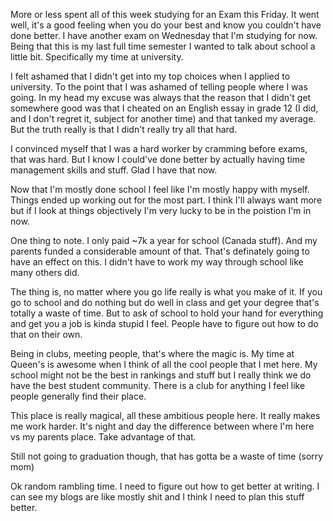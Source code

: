 More or less spent all of this week studying for an Exam this Friday. It went well, it's a good feeling when you do your best and know you couldn't have done better. I have another exam on Wednesday that I'm studying for now. Being that this is my last full time semester I wanted to talk about school a little bit. Specifically my time at university.

I felt ashamed that I didn't get into my top choices when I applied to university. To the point that I was ashamed of telling people where I was going. In my head my excuse was always that the reason that I didn't get somewhere good was that I cheated on an English essay in grade 12 (I did, and I don't regret it, subject for another time) and that tanked my average. But the truth really is that I didn't really try all that hard.

I convinced myself that I was a hard worker by cramming before exams, that was hard. But I know I could've done better by actually having time management skills and stuff. Glad I have that now. 

Now that I'm mostly done school I feel like I'm mostly happy with myself. Things ended up working out for the most part. I think I'll always want more but if I look at things objectively I'm very lucky to be in the poistion I'm in now.

One thing to note. I only paid ~7k a year for school (Canada stuff). And my parents funded a considerable amount of that. That's definately going to have an effect on this. I didn't have to work my way through school like many others did. 

The thing is, no matter where you go life really is what you make of it. If you go to school and do nothing but do well in class and get your degree that's totally a waste of time. But to ask of school to hold your hand for everything and get you a job is kinda stupid I feel. People have to figure out how to do that on their own.

Being in clubs, meeting people, that's where the magic is. My time at Queen's is awesome when I think of all the cool people that I met here. My school might not be the best in rankings and stuff but I really think we do have the best student community. There is a club for anything I feel like people generally find their place.

This place is really magical, all these ambitious people here. It really makes me work harder. It's night and day the difference between where I'm here vs my parents place. Take advantage of that.

Still not going to graduation though, that has gotta be a waste of time (sorry mom)

Ok random rambling time. I need to figure out how to get better at writing. I can see my blogs are like mostly shit and I think I need to plan this stuff better. 